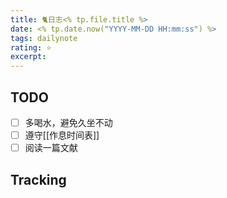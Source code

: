 ```yaml
---
title: 🐈日志<% tp.file.title %>
date: <% tp.date.now("YYYY-MM-DD HH:mm:ss") %>
tags: dailynote
rating: ⭐️
excerpt: 
---
```

## TODO
- [ ] 多喝水，避免久坐不动
- [ ] 遵守[[作息时间表]]
- [ ] 阅读一篇文献

## Tracking

